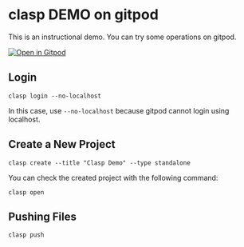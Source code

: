 # clasp DEMO on gitpod

This is an instructional demo.
You can try some operations on gitpod.

[![Open in Gitpod](https://gitpod.io/button/open-in-gitpod.svg)](https://gitpod.io/#https://github.com/google/clasp/blob/master/demo/README.md)

## Login

```
clasp login --no-localhost
```

In this case, use `--no-localhost` because gitpod cannot login using localhost.

## Create a New Project

```
clasp create --title "Clasp Demo" --type standalone
```

You can check the created project with the following command:

```
clasp open
```

## Pushing Files

```
clasp push
```